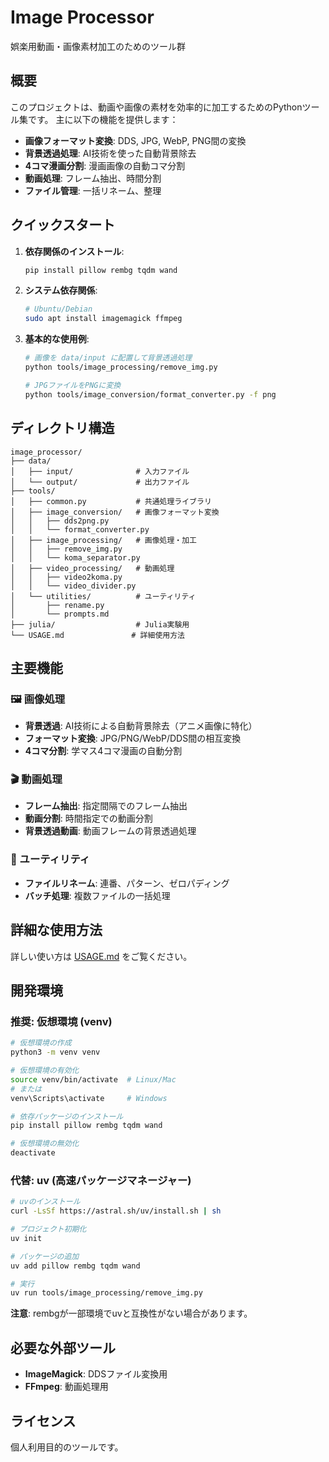 # Image Processor

娯楽用動画・画像素材加工のためのツール群

## 概要

このプロジェクトは、動画や画像の素材を効率的に加工するためのPythonツール集です。
主に以下の機能を提供します：

- **画像フォーマット変換**: DDS, JPG, WebP, PNG間の変換
- **背景透過処理**: AI技術を使った自動背景除去
- **4コマ漫画分割**: 漫画画像の自動コマ分割
- **動画処理**: フレーム抽出、時間分割
- **ファイル管理**: 一括リネーム、整理

## クイックスタート

1. **依存関係のインストール**:
   ```bash
   pip install pillow rembg tqdm wand
   ```

2. **システム依存関係**:
   ```bash
   # Ubuntu/Debian
   sudo apt install imagemagick ffmpeg
   ```

3. **基本的な使用例**:
   ```bash
   # 画像を data/input に配置して背景透過処理
   python tools/image_processing/remove_img.py
   
   # JPGファイルをPNGに変換
   python tools/image_conversion/format_converter.py -f png
   ```

## ディレクトリ構造

```
image_processor/
├── data/
│   ├── input/              # 入力ファイル
│   └── output/             # 出力ファイル
├── tools/
│   ├── common.py           # 共通処理ライブラリ
│   ├── image_conversion/   # 画像フォーマット変換
│   │   ├── dds2png.py
│   │   └── format_converter.py
│   ├── image_processing/   # 画像処理・加工
│   │   ├── remove_img.py
│   │   └── koma_separator.py
│   ├── video_processing/   # 動画処理
│   │   ├── video2koma.py
│   │   └── video_divider.py
│   └── utilities/          # ユーティリティ
│       ├── rename.py
│       └── prompts.md
├── julia/                  # Julia実験用
└── USAGE.md               # 詳細使用方法
```

## 主要機能

### 🖼️ 画像処理
- **背景透過**: AI技術による自動背景除去（アニメ画像に特化）
- **フォーマット変換**: JPG/PNG/WebP/DDS間の相互変換
- **4コマ分割**: 学マス4コマ漫画の自動分割

### 🎬 動画処理  
- **フレーム抽出**: 指定間隔でのフレーム抽出
- **動画分割**: 時間指定での動画分割
- **背景透過動画**: 動画フレームの背景透過処理

### 🔧 ユーティリティ
- **ファイルリネーム**: 連番、パターン、ゼロパディング
- **バッチ処理**: 複数ファイルの一括処理

## 詳細な使用方法

詳しい使い方は [USAGE.md](USAGE.md) をご覧ください。

## 開発環境

### 推奨: 仮想環境 (venv)

```bash
# 仮想環境の作成
python3 -m venv venv

# 仮想環境の有効化
source venv/bin/activate  # Linux/Mac
# または
venv\Scripts\activate     # Windows

# 依存パッケージのインストール
pip install pillow rembg tqdm wand

# 仮想環境の無効化
deactivate
```

### 代替: uv (高速パッケージマネージャー)

```bash
# uvのインストール
curl -LsSf https://astral.sh/uv/install.sh | sh

# プロジェクト初期化
uv init

# パッケージの追加
uv add pillow rembg tqdm wand

# 実行
uv run tools/image_processing/remove_img.py
```

**注意**: rembgが一部環境でuvと互換性がない場合があります。

## 必要な外部ツール

- **ImageMagick**: DDSファイル変換用
- **FFmpeg**: 動画処理用

## ライセンス

個人利用目的のツールです。

